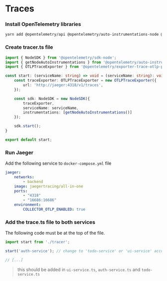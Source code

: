 # Traces

### Install OpenTelemetry libraries
```bash
yarn add @opentelemetry/api @opentelemetry/auto-instrumentations-node @opentelemetry/exporter-trace-otlp-proto @opentelemetry/sdk-node
```

### Create tracer.ts file
```typescript
import { NodeSDK } from '@opentelemetry/sdk-node';
import { getNodeAutoInstrumentations } from '@opentelemetry/auto-instrumentations-node';
import { OTLPTraceExporter } from '@opentelemetry/exporter-trace-otlp-proto';

const start: (serviceName: string) => void = (serviceName: string): void => {
    const traceExporter: OTLPTraceExporter = new OTLPTraceExporter({
        url: 'http://jaeger:4318/v1/traces',
    });

    const sdk: NodeSDK = new NodeSDK({
        traceExporter,
        serviceName: serviceName,
        instrumentations: [getNodeAutoInstrumentations()]
    });

    sdk.start();
}

export default start;
```

### Run Jaeger
Add the following service to `docker-compose.yml` file

```yml
jaeger:
    networks:
        - backend
    image: jaegertracing/all-in-one
    ports:
        - "4318"
        - "16686:16686"
    environment:
        COLLECTOR_OTLP_ENABLED: true
```

### Add the trace.ts file to both services
The following code must be at the top of the file.
```typescript
import start from './tracer';

start('auth-service'); // change to 'todo-service' or 'ui-service' according to the file.

// [...]
```

> this should be added in `ui-service.ts`, `auth-service.ts` and `todo-service.ts`
